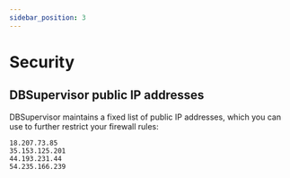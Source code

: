 ```yaml
---
sidebar_position: 3
---
```


# Security

## DBSupervisor public IP addresses

DBSupervisor maintains a fixed list of public IP addresses, which you can use to further restrict your firewall rules:

```
18.207.73.85
35.153.125.201
44.193.231.44
54.235.166.239
```
